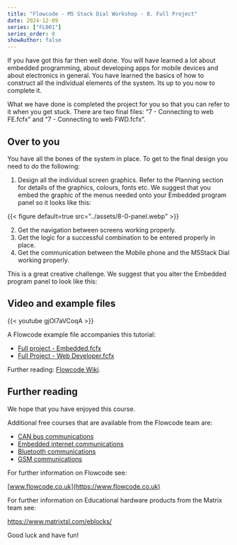 ```yaml
---
title: "Flowcode - M5 Stack Dial Workshop - 8. Full Project"
date: 2024-12-09
series: ["FL001"]
series_order: 8
showAuthor: false
---
```


If you have got this far then well done. You will have learned a
lot about embedded programming, about developing apps for
mobile devices and about electronics in general. You have
learned the basics of how to construct all the individual
elements of the system. Its up to you now to complete it.

What we have done is completed the project for you so that
you can refer to it when you get stuck. There are two final files:
“7 - Connecting to web FE.fcfx” and “7 - Connecting to web
FWD.fcfx”.

## Over to you

You have all the bones of the system in place. To get to the
final design you need to do the following:
1. Design all the individual screen graphics. Refer to the Planning
    section for details of the graphics, colours, fonts etc. We
    suggest that you embed the graphic of the menus needed
    onto your Embedded program panel so it looks like this:

{{< figure
    default=true
    src="../assets/8-0-panel.webp"
    >}}

2. Get the navigation between screens working properly.
3. Get the logic for a successful combination to be entered
   properly in place.
4. Get the communication between the Mobile phone and the
   M5Stack Dial working properly.


This is a great creative challenge. We suggest that you alter
the Embedded program panel to look like this:

## Video and example files

{{< youtube gjOI7aVCoqA >}}

A Flowcode example file accompanies this tutorial:
- [Full project - Embedded.fcfx](https://www.flowcode.co.uk/wiki/images/c/c2/Full_project_-_FE.fcfx)
- [Full Project - Web Developer.fcfx](https://www.flowcode.co.uk/wiki/images/b/b0/Full_project_-_FWD.fcsx)


Further reading: [Flowcode Wiki](https://www.flowcode.co.uk/wiki/index.php?title=Examples_and_Tutorials
).

## Further reading

We hope that you have enjoyed this course.

Additional free courses that are available from the Flowcode team are:

- [CAN bus communications](https://matrixtsl.com/wp-content/uploads/2024/09/CP2793-CAN-Bus-Communications-11.07.24.pdf)
- [Embedded internet communications](https://matrixtsl.com/wp-content/uploads/2024/09/CP4895-Embedded-Internet-Communications-14.08.24.pdf)
- [Bluetooth communications](https://matrixtsl.com/wp-content/uploads/2024/09/CP1795-Bluetoooth-Communications-04.07.24.pdf)
- [GSM communications](https://matrixtsl.com/wp-content/uploads/2024/08/CP2832-GSM-Communications.pdf)

For further information on Flowcode see:

[www.flowcode.co.uk](https://www.flowcode.co.uk)

For further information on Educational hardware products from the Matrix team see:

https://www.matrixtsl.com/eblocks/

Good luck and have fun!
